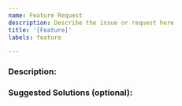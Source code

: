 ```yaml
---   
name: Feature Request   
description: Describe the issue or request here   
title: '[Feature]'       
labels: feature

---   
```


### Description:
<!-- Describe how it currently works. 
Provide a clear and concise description of the problem, feature request, or improvement you want to discuss. -->

### Suggested Solutions (optional):
<!-- If you have an idea of how this might be fixed or improved, please describe it here. -->
